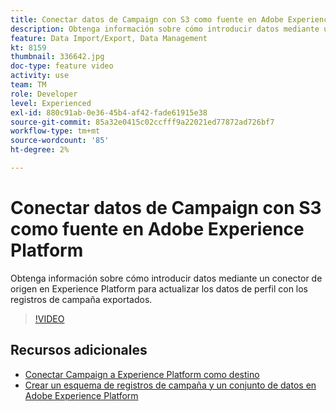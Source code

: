 ```yaml
---
title: Conectar datos de Campaign con S3 como fuente en Adobe Experience Platform
description: Obtenga información sobre cómo introducir datos mediante un conector de origen en Experience Platform para actualizar los datos de perfil con los registros de campaña exportados.
feature: Data Import/Export, Data Management
kt: 8159
thumbnail: 336642.jpg
doc-type: feature video
activity: use
team: TM
role: Developer
level: Experienced
exl-id: 880c91ab-0e36-45b4-af42-fade61915e38
source-git-commit: 85a32e0415c02ccfff9a22021ed77872ad726bf7
workflow-type: tm+mt
source-wordcount: '85'
ht-degree: 2%

---
```


# Conectar datos de Campaign con S3 como fuente en Adobe Experience Platform

Obtenga información sobre cómo introducir datos mediante un conector de origen en Experience Platform para actualizar los datos de perfil con los registros de campaña exportados.

>[!VIDEO](https://video.tv.adobe.com/v/336642?quality=12)

## Recursos adicionales

* [Conectar Campaign a Experience Platform como destino](/help/tutorial-integrate-with-experience-platform/connect-campaign-to-experience-platform-as-destination.md)
* [Crear un esquema de registros de campaña y un conjunto de datos en Adobe Experience Platform](/help/tutorial-integrate-with-experience-platform/create-a-campaign-logs-schema-and-dataset-in-experience-platform.md)
